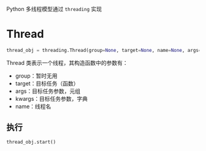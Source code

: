 Python 多线程模型通过 `threading` 实现

# Thread

```python
thread_obj = threading.Thread(group=None, target=None, name=None, args=(), kwargs=None, *, daemon=None)
```

Thread 类表示一个线程，其构造函数中的参数有：
- group：暂时无用
- target：目标任务（函数）
- args：目标任务参数，元组
- kwargs：目标任务参数，字典
- name：线程名

## 执行

```python
thread_obj.start()
```
